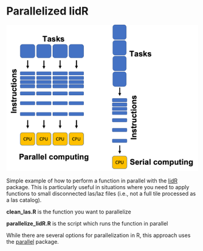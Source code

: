 # Parallelized lidR

![parallel_vs_serial](parallel_vs_serial_computing.png)

Simple example of how to perform a function in parallel with the [lidR](https://r-lidar.github.io/lidRbook/) package. This is particularly useful in situations where you need to apply functions to small disconnected las/laz files (i.e., not a full tile processed as a las catalog).

**clean_las.R** is the function you want to parallelize

**parallelize_lidR.R** is the script which runs the function in parallel

While there are several options for parallelization in R, this approach uses the [parallel](https://bookdown.org/rdpeng/rprogdatascience/parallel-computation.html) package.


